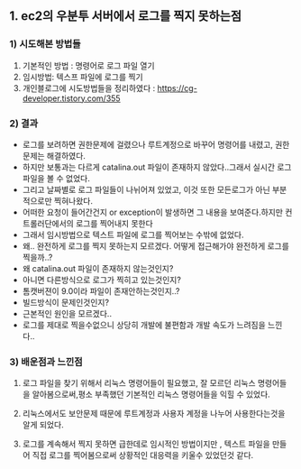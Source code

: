 ## 1. ec2의 우분투 서버에서 로그를 찍지 못하는점

### 1) 시도해본 방법들

1) 기본적인 방법 : 명령어로 로그 파일 열기 
2) 임시방법: 텍스프  파일에 로그를 찍기
3) 개인블로그에 시도방법들을 정리하였다 : https://cg-developer.tistory.com/355

### 2) 결과

* 로그를 보려하면 권한문제에 걸렸으나 루트계정으로 바꾸어 명령어를 내렸고, 권한문제는 해결하였다.
* 하지만 보통과는 다르게 catalina.out 파일이 존재하지 않았다..그래서 실시간 로그파일을 볼 수 없었다.
* 그리고 날짜별로 로그 파일들이 나뉘어져 있었고, 이것 또한 모든로그가 아닌 부분적으로만 찍혀나왔다.
* 어떠한 요청이 들어간건지 or exception이 발생하면 그 내용을 보여준다.하지만 컨트롤러단에서의 로그를 찍어내지 못한다
* 그래서 임시방법으로 텍스트 파일에 로그를 찍어보는 수밖에 없었다.
* 왜.. 완전하게 로그를 찍지 못하는지 모르겠다. 어떻게 접근해가야 완전하게 로그를 찍을까..?
* 왜 catalina.out 파일이 존재하지 않는것인지?
* 아니면 다른방식으로 로그가 찍히고 있는것인지?
* 톰캣버젼이 9.0이라 파일이 존재안하는것인지..?
* 빌드방식이 문제인것인지?
* 근본적인 원인을 모르겠다..
* 로그를 제대로 찍을수없으니 상당히 개발에 불편함과 개발 속도가 느려짐을 느낀다..

### 3) 배운점과 느낀점

1) 로그 파일을 찾기 위해서 리눅스 명령어들이 필요했고,
잘 모르던 리눅스 명령어들을 알아봄으로써,평소 부족했던 기본적인 리눅스 명령어들을 익힐 수 있었다. 

2) 리눅스에서도 보안문제 때문에 루트계정과 사용자 계정을 나누어 사용한다는것을 알게 되었다.

3) 로그를 계속해서 찍지 못하면 급한데로 임시적인 방법이지만 ,
텍스트 파일을 만들어 직접 로그를 찍어봄으로써 상황적인 대응력을 키울수 있었던것 같다.